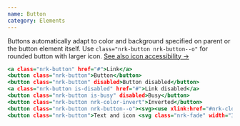 ```yaml
---
name: Button
category: Elements
---
```


Buttons automatically adapt to color and background specified on parent or the button element itself.
Use `class="nrk-button nrk-button--o"` for rounded button with larger icon. [See also icon accessibility →](https://static.nrk.no/core-icons/latest/#a11y)

```buttons.html
<a class="nrk-button" href="#">Link</a>
<button class="nrk-button">Button</button>
<button class="nrk-button" disabled>Button disabled</button>
<a class="nrk-button is-disabled" href="#">Link disabled</a>
<button class="nrk-button is-busy" disabled>Busy</button>
<button class="nrk-button nrk-color-invert">Inverted</button>
<button class="nrk-button nrk-button--o"><svg><use xlink:href="#nrk-close" /></svg></button>
<button class="nrk-button">Text and icon <svg class="nrk-fade" width="30" height="30" aria-hidden="true"><use xlink:href="#nrk-arrow-right-long" /></svg></button>
```
